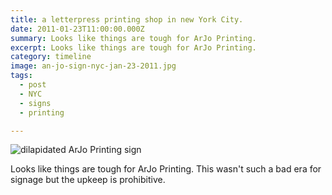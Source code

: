 ```yaml
---
title: a letterpress printing shop in new York City.
date: 2011-01-23T11:00:00.000Z
summary: Looks like things are tough for ArJo Printing.
excerpt: Looks like things are tough for ArJo Printing.
category: timeline
image: an-jo-sign-nyc-jan-23-2011.jpg
tags:
  - post 
  - NYC
  - signs
  - printing

---
```


![dilapidated ArJo Printing sign](/static/img/timeline/an-jo-sign-nyc-jan-23-2011.jpg "dilapidated ArJo Printing sign")

Looks like things are tough for ArJo Printing. This wasn't such a bad era for signage but the upkeep is prohibitive.